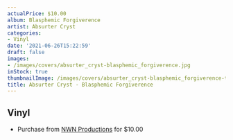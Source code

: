 ```yaml
---
actualPrice: $10.00
album: Blasphemic Forgiverence
artist: Absurter Cryst
categories:
- Vinyl
date: '2021-06-26T15:22:59'
draft: false
images:
- /images/covers/absurter_cryst-blasphemic_forgiverence.jpg
inStock: true
thumbnailImage: /images/covers/absurter_cryst-blasphemic_forgiverence-thumb.jpg
title: Absurter Cryst - Blasphemic Forgiverence
---
```


## Vinyl
* Purchase from [NWN Productions](http://shop.nwnprod.com/index.php?route=product/product&path=76&product_id=13761&sort=pd.name&order=ASC) for $10.00
